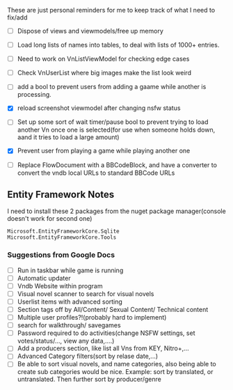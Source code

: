 These are just personal reminders for me to keep track of what I need to fix/add

- [ ] Dispose of views and viewmodels/free up memory
- [ ] Load long lists of names into tables, to deal with lists of 1000+ entries.
- [ ] Need to work on VnListViewModel for checking edge cases
- [ ] Check VnUserList where big images make the list look weird
- [ ] add a bool to prevent users from adding a gaame while another is processing.
- [X]  reload screenshot viewmodel after changing nsfw status
- [ ] Set up some sort of wait timer/pause bool to prevent trying to load another Vn once one is selected(for use when someone holds down, aand it tries to load a large amount)
- [X] Prevent user from playing a game while playing another one
- [ ] Replace FlowDocument with a BBCodeBlock, and have a converter to convert the vndb local URLs to standard BBCode URLs


## Entity Framework Notes
I need to install these 2 packages from the nuget package manager(console doesn't work for second one)
```
Microsoft.EntityFrameworkCore.Sqlite
Microsoft.EntityFrameworkCore.Tools
```


### Suggestions from Google Docs
- [ ] Run in taskbar while game is running
- [ ] Automatic updater
- [ ] Vndb Website within program
- [ ] Visual novel scanner to search for visual novels
- [ ] Userlist items with advanced sorting
- [ ] Section tags off by All/Content/ Sexual Content/ Technical content
- [ ] Multiple user profiles?!(probably hard to implement)
- [ ] search for walkthrough/ savegames
- [ ] Password required to do activities(change NSFW settings, set votes/status/…, view any data,....)
- [ ] Add a producers section, like list all Vns from KEY, Nitro+,...
- [ ] Advanced Category filters(sort by relase date,...)
- [ ] Be able to sort visual novels, and name categories, also being able to create sub categories would be nice. Example: sort by translated, or untranslated. Then further sort by producer/genre
